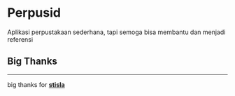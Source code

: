 # Perpusid
Aplikasi perpustakaan sederhana, tapi semoga bisa membantu dan menjadi referensi 

## Big Thanks
---
big thanks for [**stisla**](https://getstisla.com/)

